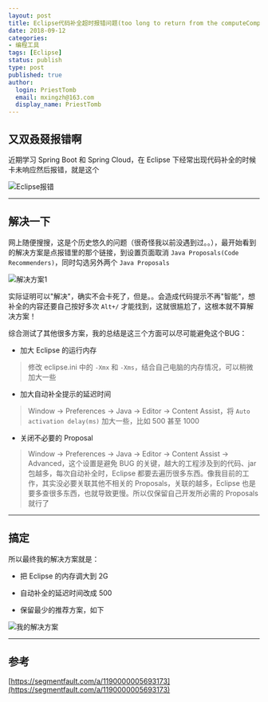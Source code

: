 ```yaml
---
layout: post
title: Eclipse代码补全超时报错问题(too long to return from the computeCompletionProposals operation)
date: 2018-09-12
categories:
- 编程工具
tags: [Eclipse]
status: publish
type: post
published: true
author:
  login: PriestTomb
  email: mxingzh@163.com
  display_name: PriestTomb
---
```


## 又双叒叕报错啊

近期学习 Spring Boot 和 Spring Cloud，在 Eclipse 下经常出现代码补全的时候卡未响应然后报错，就是这个

![Eclipse报错](http://oxujjb0ls.bkt.clouddn.com/image/eclipse%E4%BB%A3%E7%A0%81%E8%A1%A5%E5%85%A8%E6%8A%A5%E9%94%99/%E6%8A%A5%E9%94%99%E4%BF%A1%E6%81%AF.png)

---

## 解决一下

网上随便搜搜，这是个历史悠久的问题（很奇怪我以前没遇到过。。），最开始看到的解决方案是点报错里的那个链接，到设置页面取消 `Java Proposals(Code Recommenders)`，同时勾选另外两个 `Java Proposals`

![解决方案1](http://oxujjb0ls.bkt.clouddn.com/image/eclipse%E4%BB%A3%E7%A0%81%E8%A1%A5%E5%85%A8%E6%8A%A5%E9%94%99/%E8%A7%A3%E5%86%B3%E6%96%B9%E6%A1%881.png)

实际证明可以"解决"，确实不会卡死了，但是。。会造成代码提示不再"智能"，想补全的内容还要自己按好多次 `Alt+/` 才能找到，这就很尴尬了，这根本就不算解决方案！

综合测试了其他很多方案，我的总结是这三个方面可以尽可能避免这个BUG：

* 加大 Eclipse 的运行内存

> 修改 eclipse.ini 中的 `-Xmx` 和 `-Xms`，结合自己电脑的内存情况，可以稍微加大一些

* 加大自动补全提示的延迟时间

> Window -> Preferences -> Java -> Editor -> Content Assist，将 `Auto activation delay(ms)` 加大一些，比如 500 甚至 1000

* 关闭不必要的 Proposal

> Window -> Preferences -> Java -> Editor -> Content Assist -> Advanced，这个设置是避免 BUG 的关键，越大的工程涉及到的代码、jar 包越多，每次自动补全时，Eclipse 都要去遍历很多东西。像我目前的工作，其实没必要关联其他不相关的 Proposals，关联的越多，Eclipse 也是要多查很多东西，也就导致更慢。所以仅保留自己开发所必需的 Proposals 就行了

---

## 搞定

所以最终我的解决方案就是：

* 把 Eclipse 的内存调大到 2G

* 自动补全的延迟时间改成 500

* 保留最少的推荐方案，如下

![我的解决方案](http://oxujjb0ls.bkt.clouddn.com/image/eclipse%E4%BB%A3%E7%A0%81%E8%A1%A5%E5%85%A8%E6%8A%A5%E9%94%99/%E6%88%91%E7%9A%84%E8%A7%A3%E5%86%B3%E6%96%B9%E6%A1%88.png)

---

## 参考

[https://segmentfault.com/a/1190000005693173](https://segmentfault.com/a/1190000005693173)
